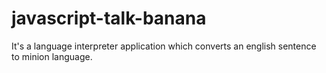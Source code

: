 # javascript-talk-banana
It's a language interpreter application which converts an english sentence to minion language. 
